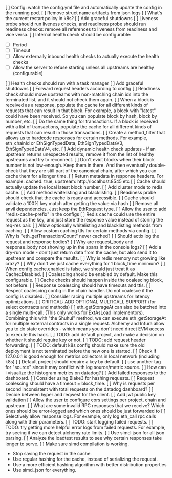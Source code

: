 [ ] Config: watch the config.yml file and automatically update the config in the running pod.
[ ] Remove struct name artifacts from json logs
[ ] What's the current restart policy in k8s?
[ ] Add graceful shutdowns
[ ] Liveness probe should run liveness checks, and readiness probe should run readiness checks: remove all references to liveness from readiness and vice versa.
[ ] Internal health check should be configurable:

- [ ] Period
- [ ] Timeout
- [ ] Allow externally inbound health checks to actually execute the health checks
- [ ] Allow the server to refuse starting unless all upstreams are healthy (configurable)

[ ] Health checks should run with a task manager
[ ] Add graceful shutdowns
[ ] Forward request headers according to config
[ ] Readiness check should move upstreams with non-matching chain ids into the terminated list, and it should not check them again.
[ ] When a block is received as a response, populate the cache for all different kinds of requests that can result in that block. For example, a block with "latest" could have been received. So you can populate block by hash, block by number, etc.
[ ] Do the same thing for transactions. If a block is received with a list of transactions, populate the cache for all different kinds of requests that can result in those transactions.
[ ] Create a method_filter that allows us to hardcode responses for certain methods. For example, eth_chainId or EthSignTypedData, EthSignTypedDataV3, EthSignTypedDataV4, etc.
[ ] Add dynamic health check updates - if an upstream returns unexpected results, remove it from the list of healthy upstreams and try to reconnect.
[ ] Don't evict blocks when their block number is not low-enough. Keep them in there. And then eventually double-check that they are still part of the canonical chain, after which you can cache them for a longer time.
[ ] Return metadata in response headers. For example: cached: true, upstream: http://localhost:8545 etc
[ ] Cache should actually update the local latest block number.
[ ] Add cluster mode to redis cache.
[ ] Add method whitelisting and blacklisting.
[ ] Readiness probe should check that the cache is ready and accessible.
[ ] Cache should validate a 100% key match after getting the value via hash
[ ] Remove all anvil dependencies. Just keep the EthRequest type.
[ ] Allow the user to add "redis-cache-prefix" in the configs
[ ] Redis cache could use the entire request as the key, and just store the response value instead of storing the req-res pair.
[ ] Allow optionally whitelisting and blacklisting methods from caching.
[ ] Allow custom caching ttls for certain methods via config.
[ ] Why is "eth_getTransactionCount" never cached?
[ ] Should actix log the request and response bodies?
[ ] Why are request_body and response_body not showing up in the spans in the console logs?
[ ] Add a dry-run mode - don't just return data from the cache, but also send it to upstream and compare the results.
[ ] Why is redis memory not growing like crazy?
[ ] Why don't we just cache everything for 1 block_time minimum?
[ ] When config.cache.enabled is false, we should just treat it as Cache::Disabled.
[ ] Coalescing should be enabled by default. Make this configurable.
[ ] Cache checks should happen inside the coalescing block, not before.
[ ] Response coalescing should have timeouts and ttls.
[ ] Respect coalescing config in the chain handler. Do not coalesce if the config is disabled.
[ ] Consider racing multiple upstreams for latency optimizations.
[ ] CRITICAL: ADD OPTIONAL MULTICALL SUPPORT (for select contracts and methods)
[ ] eth_getStorageAt can also be batched into a single multi-call. (This only works for ExtAsLoad implementors). Combining this with "the Shuhui" method, we can execute eth_getStorageAt for multiple external contracts in a single request. Alchemy and Infura allow you to do state overrides - which means you don't need direct EVM access to execute this hack.
[ ] TODO: add default project, and make a decision on whether it should require key or not.
[ ] TODO: add request header forwarding.
[ ] TODO: default k8s config should make sure the old deployment is not terminated before the new one is started.
[ ] Check if 127.0.0.1 is good enough for metrics collectors in local network (including k8s)
[ ] Default project should require a key by default.
[ ] use another tag for "source" since it may conflict with log source/metric source.
[ ] How can i visualize the histogram metrics on datadog?
[ ] Add failed responses to the dashboard.
[ ] Consider using Blake3 for hashing requests.
[ ] Request coalescing should have a timeout = block_time.
[ ] Why is requests per second inconsistent with total requests on the datadog dashboard?
[ ] Decide between hyper and reqwest for the client.
[ ] Add jwt public key validation
[ ] Allow the user to configure cors settings per project, chain and upstream.
[ ] What are some invalid RPC responses that we receive? Which ones should be error-logged and which ones should be just forwarded to
[ ] Selectively allow response logs. For example, only log eth_call rpc calls along with their parameters.
[ ] TODO: start logging failed requests.
[ ] TODO: try getting more helpful error logs from failed requests. For example, try seeing if we can detect alchemy rate limits.
[ ] Use simd-json for all json parsing.
[ ] Analyze the loadtest results to see why certain responses take longer to serve.
[ ] Make sure simd compilation is working.

- Stop saving the request in the cache.
- Use regular hashing for the cache, instead of serializing the request.
- Use a more efficient hashing algorithm with better distribution properties
- Use simd_json for everything.
